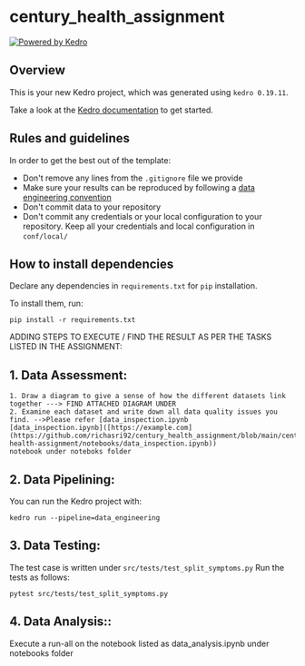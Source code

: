 # century_health_assignment

[![Powered by Kedro](https://img.shields.io/badge/powered_by-kedro-ffc900?logo=kedro)](https://kedro.org)

## Overview

This is your new Kedro project, which was generated using `kedro 0.19.11`.

Take a look at the [Kedro documentation](https://docs.kedro.org) to get started.

## Rules and guidelines

In order to get the best out of the template:

* Don't remove any lines from the `.gitignore` file we provide
* Make sure your results can be reproduced by following a [data engineering convention](https://docs.kedro.org/en/stable/faq/faq.html#what-is-data-engineering-convention)
* Don't commit data to your repository
* Don't commit any credentials or your local configuration to your repository. Keep all your credentials and local configuration in `conf/local/`

## How to install dependencies

Declare any dependencies in `requirements.txt` for `pip` installation.

To install them, run:

```
pip install -r requirements.txt
```

ADDING STEPS TO EXECUTE / FIND THE RESULT AS PER THE TASKS LISTED IN THE ASSIGNMENT:


## 1. Data Assessment:
    1. Draw a diagram to give a sense of how the different datasets link together ---> FIND ATTACHED DIAGRAM UNDER
    2. Examine each dataset and write down all data quality issues you find. -->Please refer [data_inspection.ipynb 
    [data_inspection.ipynb]([https://example.com](https://github.com/richasri92/century_health_assignment/blob/main/century-health-assignment/notebooks/data_inspection.ipynb))
    notebook under noteboks folder


## 2. Data Pipelining:

You can run the Kedro project with:

```
kedro run --pipeline=data_engineering
```


## 3. Data Testing: 

The test case is written under `src/tests/test_split_symptoms.py` Run the tests as follows:

```
pytest src/tests/test_split_symptoms.py
```

## 4. Data Analysis::

Execute a run-all on the notebook listed as data_analysis.ipynb under notebooks folder


